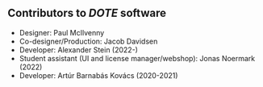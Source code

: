 ## Contributors to _DOTE_ software

- Designer: Paul McIlvenny
- Co-designer/Production: Jacob Davidsen
- Developer: Alexander Stein (2022-)
- Student assistant (UI and license manager/webshop): Jonas Noermark (2022)
- Developer: Artúr Barnabás Kovács (2020-2021)
